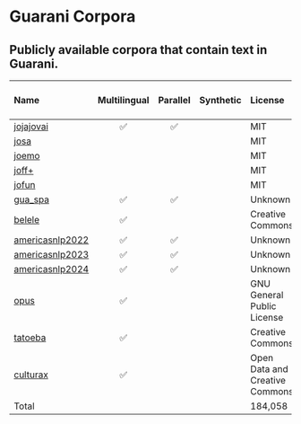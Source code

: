 # Guarani Corpora 
Publicly available corpora that contain text in Guarani. 
---

|Name|Multilingual|Parallel|Synthetic|License|Docs in Gn|Total Words|Total Chars|Avg. Words/Doc|Avg. Chars/Doc|Avg. Prop. of Gn| 
|:---|:---:|:---:|:---:|:---|---:|---:|---:|---:|---:|---:| 
|[jojajovai](https://github.com/pln-fing-udelar/jojajovai)|:white_check_mark:|:white_check_mark:| |MIT|30,855|456,446|3,517,466|14.793|114.000|0.960| 
|[josa](https://huggingface.co/datasets/mmaguero/gn-jopara-sentiment-analysis)| | | |MIT|3,491|47,305|388,330|13.551|111.237|0.814| 
|[joemo](https://huggingface.co/datasets/mmaguero/gn-emotion-recognition)| | | |MIT|1,571|10,693|78,034|6.806|49.672|0.770| 
|[joff+](https://huggingface.co/datasets/mmaguero/gn-offensive-language-identification)| | | |MIT|2,170|15,016|110,058|6.920|50.718|0.784| 
|[jofun](https://huggingface.co/datasets/mmaguero/gn-humor-detection)| | | |MIT|1,842|12,958|95,196|7.035|51.681|0.791| 
|[gua_spa](https://github.com/pln-fing-udelar/gua-spa-2023)|:white_check_mark:|:white_check_mark:| |Unknown|1,500|23,855|150,185|15.903|100.123|0.729| 
|[belele](https://huggingface.co/datasets/facebook/2M-Belebele)|:white_check_mark:| | |Creative Commons|1,800|65,713|503,106|36.507|279.503|0.996| 
|[americasnlp2022](https://github.com/AmericasNLP/americasnlp2022)|:white_check_mark:|:white_check_mark:| |Unknown|386|1,666|11,941|4.316|30.935|0.916| 
|[americasnlp2023](https://github.com/AmericasNLP/americasnlp2023)|:white_check_mark:|:white_check_mark:| |Unknown|27,027|413,175|3,161,598|15.287|116.979|0.979| 
|[americasnlp2024](https://github.com/AmericasNLP/americasnlp2024)|:white_check_mark:|:white_check_mark:| |Unknown|109,719|1,446,800|11,053,563|13.186|100.744|0.950| 
|[opus](https://opus.nlpl.eu/GNOME/es&gn/v1/GNOME)|:white_check_mark:| | |GNU General Public License|267|627|4,388|2.348|16.434|0.340| 
|[tatoeba](https://tatoeba.org/en/downloads)|:white_check_mark:| | |Creative Commons|3,367|13,269|95,040|3.941|28.227|0.939| 
|[culturax](https://huggingface.co/datasets/uonlp/CulturaX)|:white_check_mark:| | |Open Data and Creative Commons|63|2,333|17,437|37.032|276.778|0.998| 
| Total |  |  |  | 184,058 | 2,509,856 | 19,186,342 |  |  |  | 
